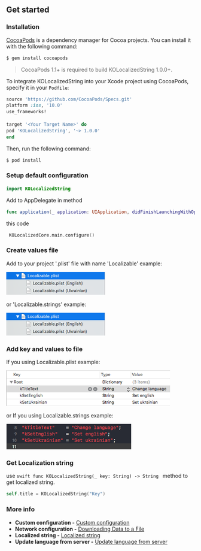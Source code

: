 ## Get started

 ### Installation
 
 [CocoaPods](http://cocoapods.org) is a dependency manager for Cocoa projects. You can install it with the following command:
 
 ```bash
 $ gem install cocoapods
 ```
 
 > CocoaPods 1.1+ is required to build KOLocalizedString 1.0.0+.
 
 To integrate KOLocalizedString into your Xcode project using CocoaPods, specify it in your `Podfile`:
 
 ```ruby
 source 'https://github.com/CocoaPods/Specs.git'
 platform :ios, '10.0'
 use_frameworks!
 
 target '<Your Target Name>' do
 pod 'KOLocalizedString', '~> 1.0.0'
 end
 ```
 
 Then, run the following command:
 
 ```bash
 $ pod install
 ```
 
### Setup default configuration

```swift
import KOLocalizedString
```

Add to AppDelegate in method

```swift
func application(_ application: UIApplication, didFinishLaunchingWithOptions launchOptions: [UIApplicationLaunchOptionsKey: Any]?) -> Bool
```
this  code

```swift
 KOLocalizedCore.main.configure()
 ```
 ### Create values file
 
 Add to your project  '.plist'  file with name  'Localizable' example:
 
 <div align="left">
 <img src="/Documentation/Assets/Localizable_plist.png" width="264" height="61">
 </div>
 
 or  'Localizable.strings' example:
 
 <div align="left">
 <img src="/Documentation/Assets/Localizable_plist.png" width="264" height="61">
 </div>
 
### Add key and values to file
If you using Localizable.plist example:

<div align="left">
<img src="/Documentation/Assets/key_value_plist.png">
</div>

or If you using Localizable.strings example:

<div align="left">
<img src="/Documentation/Assets/key_value_strings.png">
</div>


 ### Get Localization string
 
 use   ```swift func KOLocalizedString(_ key: String) -> String ```  method to get localized string.
 
 ```swift
 self.title = KOLocalizedString("Key")
 ```
 
  ### More info
  - **Custom configuration -** [Custom configuration](/Documentation/CustomConfiguration.md)
  - **Network  configuration -** [Downloading Data to a File](/Documentation/NetworkCustomConfiguration.md)
  - **Localized string -** [Localized string](/Documentation/LocalizedString.md)
  - **Update language from server -** [Update language from server](/Documentation/UpdateLanguageFromServer.md)
